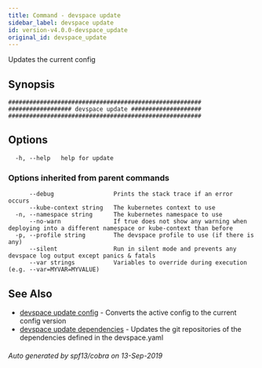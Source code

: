 ```yaml
---
title: Command - devspace update
sidebar_label: devspace update
id: version-v4.0.0-devspace_update
original_id: devspace_update
---
```



Updates the current config

## Synopsis


```
#######################################################
################## devspace update ####################
#######################################################
```
## Options

```
  -h, --help   help for update
```

### Options inherited from parent commands

```
      --debug                 Prints the stack trace if an error occurs
      --kube-context string   The kubernetes context to use
  -n, --namespace string      The kubernetes namespace to use
      --no-warn               If true does not show any warning when deploying into a different namespace or kube-context than before
  -p, --profile string        The devspace profile to use (if there is any)
      --silent                Run in silent mode and prevents any devspace log output except panics & fatals
      --var strings           Variables to override during execution (e.g. --var=MYVAR=MYVALUE)
```

## See Also
* [devspace update config](/docs/cli/commands/devspace_update_config)	 - Converts the active config to the current config version
* [devspace update dependencies](/docs/cli/commands/devspace_update_dependencies)	 - Updates the git repositories of the dependencies defined in the devspace.yaml

###### Auto generated by spf13/cobra on 13-Sep-2019
